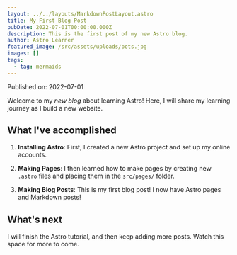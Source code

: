```yaml
---
layout: ../../layouts/MarkdownPostLayout.astro
title: My First Blog Post
pubDate: 2022-07-01T00:00:00.000Z
description: This is the first post of my new Astro blog.
author: Astro Learner
featured_image: /src/assets/uploads/pots.jpg
images: []
tags:
  - tag: mermaids
---
```


Published on: 2022-07-01

Welcome to my _new blog_ about learning Astro! Here, I will share my learning journey as I build a new website.

## What I've accomplished

1. **Installing Astro**: First, I created a new Astro project and set up my online accounts.

2. **Making Pages**: I then learned how to make pages by creating new `.astro` files and placing them in the `src/pages/` folder.

3. **Making Blog Posts**: This is my first blog post! I now have Astro pages and Markdown posts!

## What's next

I will finish the Astro tutorial, and then keep adding more posts. Watch this space for more to come.
